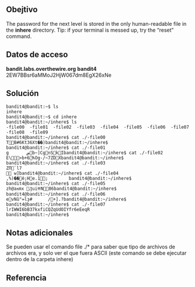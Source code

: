 ## Obejtivo
The password for the next level is stored in the only human-readable file in the **inhere** directory. Tip: if your terminal is messed up, try the “reset” command.

## Datos de acceso
**bandit.labs.overthewire.org**
**bandit4**
2EW7BBsr6aMMoJ2HjW067dm8EgX26xNe

## Solución 
```
bandit4@bandit:~$ ls
inhere
bandit4@bandit:~$ cd inhere
bandit4@bandit:~/inhere$ ls
-file00  -file01  -file02  -file03  -file04  -file05  -file06  -file07  -file08  -file09
bandit4@bandit:~/inhere$ cat ./-file00
T߼B#6Kt36Xt��)bandit4@bandit:~/inhere$
bandit4@bandit:~/inhere$ cat ./-file01
g       ضb~]CgnSkIbandit4@bandit:~/inhere$ cat ./-file02
E\>b+6ћOg-/~7ZDXbandit4@bandit:~/inhere$
bandit4@bandit:~/inhere$ cat ./-file03
ZП`l7
 w]bandit4@bandit:~/inhere$ cat ./-file04
,%)��ё;He.1;        bandit4@bandit:~/inhere$
bandit4@bandit:~/inhere$ cat ./-file05
zh@aӿmx ԒuiߚN86bandit4@bandit:~/inhere$
bandit4@bandit:~/inhere$ cat ./-file06
evNȕ"=lҙ#      /+].?bandit4@bandit:~/inhere$
bandit4@bandit:~/inhere$ cat ./-file07
lrIWWI6bB37kxfiCQZqUdOIYfr6eEeqR
bandit4@bandit:~/inhere$
```

## Notas adicionales 
Se pueden usar el comando file ./* para saber que tipo de archivos de archivos era, y solo ver el que fuera ASCII (este comando se debe ejecutar dentro de la carpeta inhere)

## Referencia 
